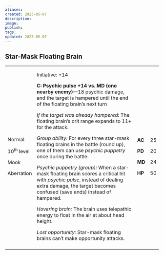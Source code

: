```yaml
---
aliases: 
created: 2023-05-07
description: 
image: 
publish: 
tags: 
updated: 2023-05-07
---
```


## Star-Mask Floating Brain

<table>
<colgroup>
<col style="width: 16%" />
<col style="width: 72%" />
<col style="width: 5%" />
<col style="width: 5%" />
</colgroup>
<tbody>
<tr class="odd">
<td><p>Normal</p>
<p>10<sup>th</sup> level</p>
<p>Mook</p>
<p>Aberration</p></td>
<td><p>Initiative: +14</p>
<p><strong>C: Psychic pulse +14 vs. MD (one nearby enemy)</strong>—18
psychic damage, and the target is hampered until the end of the floating
brain’s next turn</p>
<p><em>If the target was already hampered:</em> The floating brain’s
crit range expands to 11+ for the attack.</p>
<p><em>Group ability:</em> For every three star-mask floating brains in
the battle (round up), one of them can use <em>psychic puppetry</em>
once during the battle.</p>
<p><em>Psychic puppetry (group):</em> When a star-mask floating brain
scores a critical hit with <em>psychic pulse</em>, instead of dealing
extra damage, the target becomes confused (save ends) instead of
hampered.</p>
<p><em>Hovering brain:</em> The brain uses telepathic energy to float in
the air at about head height.</p>
<p><em>Lost opportunity:</em> Star-mask floating brains can’t make
opportunity attacks.</p></td>
<td><p><strong>AC</strong></p>
<p><strong>PD</strong></p>
<p><strong>MD</strong></p>
<p><strong>HP</strong></p></td>
<td><p>25</p>
<p>20</p>
<p>24</p>
<p>50</p></td>
</tr>
<tr class="even">
<td></td>
<td></td>
<td></td>
<td></td>
</tr>
</tbody>
</table>

